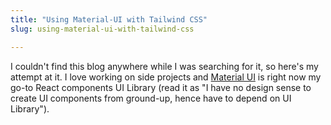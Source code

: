 ```yaml
---
title: "Using Material-UI with Tailwind CSS"
slug: using-material-ui-with-tailwind-css

---
```


I couldn't find this blog anywhere while I was searching for it, so here's my attempt at it. I love working on side projects and [Material UI](https://material-ui.com) is right now my go-to React components UI Library (read it as "I have no design sense to create UI components from ground-up, hence have to depend on UI Library").
